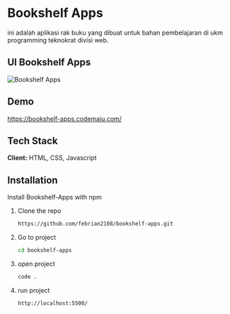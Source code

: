 
# Bookshelf Apps

ini adalah aplikasi rak buku yang dibuat untuk bahan pembelajaran di ukm programming teknokrat divisi web.


## UI Bookshelf Apps

![Bookshelf Apps](https://imgur.com/kxw3TBF.png)


## Demo

https://bookshelf-apps.codemaju.com/


## Tech Stack

**Client:** HTML, CSS, Javascript


## Installation

Install Bookshelf-Apps with npm

1. Clone the repo
   ```sh
   https://github.com/febrian2108/bookshelf-apps.git
   ```
2. Go to project
   ```sh
   cd bookshelf-apps
   ```
3. open project
   ```sh
   code .
   ```
4. run project
   ```sh
   http://localhost:5500/
   ```
